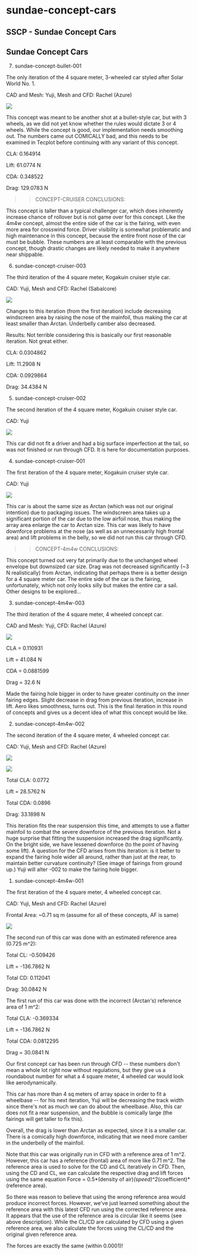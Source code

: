 # sundae-concept-cars

## SSCP - Sundae Concept Cars

## Sundae Concept Cars

7. sundae-concept-bullet-001

The only iteration of the 4 square meter, 3-wheeled car styled after Solar World No. 1.

CAD and Mesh: Yuji, Mesh and CFD: Rachel (Azure)

![](../../../../assets/image_5382759727.jpg)

This concept was meant to be another shot at a bullet-style car, but with 3 wheels, as we did not yet know whether the rules would dictate 3 or 4 wheels. While the concept is good, our implementation needs smoothing out. The numbers came out COMICALLY bad, and this needs to be examined in Tecplot before continuing with any variant of this concept.

CLA: 0.164914

Lift: 61.0774 N

CDA: 0.348522

Drag: 129.0783 N

> > CONCEPT-CRUISER CONCLUSIONS:&#x20;

This concept is taller than a typical challenger car, which does inherently increase chance of rollover but is not game over for this concept. Like the 4m4w concept, almost the entire side of the car is the fairing, with even more area for crosswind force. Driver visibility is somewhat problematic and high maintenance in this concept, because the entire front nose of the car must be bubble. These numbers are at least comparable with the previous concept, though drastic changes are likely needed to make it anywhere near shippable.

6. sundae-concept-cruiser-003

The third iteration of the 4 square meter, Kogakuin cruiser style car.

CAD: Yuji, Mesh and CFD: Rachel (Sabalcore)

![](../../../../assets/image_3a711aa64c.jpg)

Changes to this iteration (from the first iteration) include decreasing windscreen area by raising the nose of the mainfoil, thus making the car at least smaller than Arctan. Underbelly camber also decreased.

Results: Not terrible considering this is basically our first reasonable iteration. Not great either.

CLA: 0.0304862

Lift: 11.2908 N

CDA: 0.0929864

Drag: 34.4384 N

5. sundae-concept-cruiser-002

The second iteration of the 4 square meter, Kogakuin cruiser style car.

CAD: Yuji

![](../../../../assets/image_14a7765b80.jpg)

This car did not fit a driver and had a big surface imperfection at the tail, so was not finished or run through CFD. It is here for documentation purposes.

4. sundae-concept-cruiser-001

The first iteration of the 4 square meter, Kogakuin cruiser style car.

CAD: Yuji

![](../../../../assets/image_1297f9bf01.jpg)

This car is about the same size as Arctan (which was not our original intention) due to packaging issues. The windscreen area takes up a significant portion of the car due to the low airfoil nose, thus making the array area enlarge the car to Arctan size. This car was likely to have downforce problems at the nose (as well as an unnecessarily high frontal area) and lift problems in the belly, so we did not run this car through CFD.

> > CONCEPT-4m4w CONCLUSIONS:&#x20;

This concept turned out very fat primarily due to the unchanged wheel envelope but downsized car size. Drag was not decreased significantly (\~3 N realistically) from Arctan, indicating that perhaps there is a better design for a 4 square meter car. The entire side of the car is the fairing, unfortunately, which not only looks silly but makes the entire car a sail. Other designs to be explored...

3. sundae-concept-4m4w-003

The third iteration of the 4 square meter, 4 wheeled concept car.

CAD and Mesh: Yuji, CFD: Rachel (Azure)

![](../../../../assets/image_2ef166d7e8.jpg)

CLA = 0.110931

Lift = 41.084 N

CDA = 0.0881599

Drag = 32.6 N

Made the fairing hole bigger in order to have greater continuity on the inner fairing edges. Slight decrease in drag from previous iteration, increase in lift. Aero likes smoothness, turns out. This is the final iteration in this round of concepts and gives us a decent idea of what this concept would be like.

2. sundae-concept-4m4w-002

The second iteration of the 4 square meter, 4 wheeled concept car.

CAD: Yuji, Mesh and CFD: Rachel (Azure)

![](../../../../assets/image_8e18078e50.jpg)

![](../../../../assets/image_b2c931c0b7.jpg)

Total CLA: 0.0772

Lift = 28.5762 N

Total CDA: 0.0896

Drag: 33.1898 N

This iteration fits the rear suspension this time, and attempts to use a flatter mainfoil to combat the severe downforce of the previous iteration. Not a huge surprise that fitting the suspension increased the drag significantly. On the bright side, we have lessened downforce (to the point of having some lift). A question for the CFD arises from this iteration: is it better to expand the fairing hole wider all around, rather than just at the rear, to maintain better curvature continuity? (See image of fairings from ground up.) Yuji will alter -002 to make the fairing hole bigger.

1. sundae-concept-4m4w-001

The first iteration of the 4 square meter, 4 wheeled concept car.

CAD: Yuji, Mesh and CFD: Rachel (Azure)

Frontal Area: \~0.71 sq m (assume for all of these concepts, AF is same)

![](../../../../assets/image_58d0f67341.jpg)

The second run of this car was done with an estimated reference area (0.725 m^2):

Total CL: -0.509426

Lift = -136.7862 N

Total CD: 0.112041

Drag: 30.0842 N

The first run of this car was done with the incorrect (Arctan's) reference area of 1 m^2:

Total CLA: -0.369334

Lift = -136.7862 N

Total CDA: 0.0812295

Drag = 30.0841 N

Our first concept car has been run through CFD -- these numbers don't mean a whole lot right now without regulations, but they give us a roundabout number for what a 4 square meter, 4 wheeled car would look like aerodynamically.

This car has more than 4 sq meters of array space in order to fit a wheelbase -- for his next iteration, Yuji will be decreasing the track width since there's not as much we can do about the wheelbase. Also, this car does not fit a rear suspension, and the bubble is comically large (the fairings will get taller to fix this).

Overall, the drag is lower than Arctan as expected, since it is a smaller car. There is a comically high downforce, indicating that we need more camber in the underbelly of the mainfoil.

Note that this car was originally run in CFD with a reference area of 1 m^2. However, this car has a reference (frontal) area of more like 0.71 m^2. The reference area is used to solve for the CD and CL iteratively in CFD. Then, using the CD and CL, we can calculate the respective drag and lift forces using the same equation Force = 0.5\*(density of air)_(speed)^2_(coefficient)\*(reference area).&#x20;

So there was reason to believe that using the wrong reference area would produce incorrect forces. However, we've just learned something about the reference area with this latest CFD run using the corrected reference area. It appears that the use of the reference area is circular like it seems (see above description). While the CL/CD are calculated by CFD using a given reference area, we also calculate the forces using the CL/CD and the original given reference area.

The forces are exactly the same (within 0.0001)!
